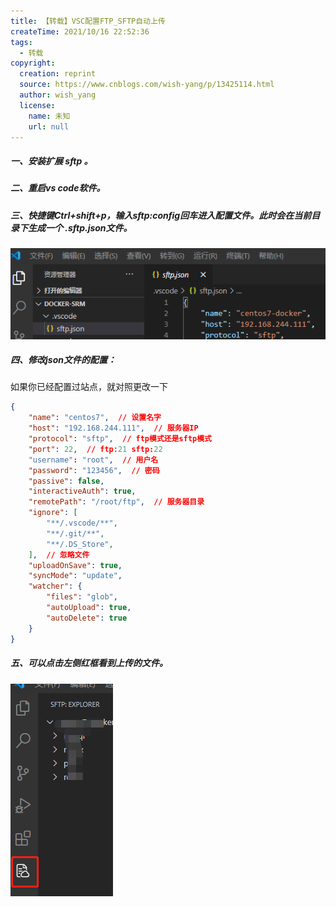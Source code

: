 ```yaml
---
title: 【转载】VSC配置FTP_SFTP自动上传
createTime: 2021/10/16 22:52:36
tags:
  - 转载
copyright:
  creation: reprint
  source: https://www.cnblogs.com/wish-yang/p/13425114.html
  author: wish_yang
  license:
    name: 未知
    url: null
---
```


##### 一、安装扩展 sftp 。

##### 二、重启vs code软件。

##### 三、快捷键Ctrl+shift+p，输入sftp:config回车进入配置文件。此时会在当前目录下生成一个 .sftp.json文件。

![在这里插入图片描述](../images/fbffb6136093b5fad656f63a63e597ed.png)

##### 四、修改json文件的配置：

如果你已经配置过站点，就对照更改一下

```json
{
    "name": "centos7",  // 设置名字
    "host": "192.168.244.111",  // 服务器IP
    "protocol": "sftp",  // ftp模式还是sftp模式
    "port": 22,  // ftp:21 sftp:22
    "username": "root",  // 用户名
    "password": "123456",  // 密码
    "passive": false, 
    "interactiveAuth": true,
    "remotePath": "/root/ftp",  // 服务器目录
    "ignore": [
        "**/.vscode/**",
        "**/.git/**",
        "**/.DS_Store",
    ],  // 忽略文件
    "uploadOnSave": true,
    "syncMode": "update",
    "watcher": {
        "files": "glob",
        "autoUpload": true,
        "autoDelete": true
    }
}
```

##### 五、可以点击左侧红框看到上传的文件。

![在这里插入图片描述](../images/59540664e57cece29edb2dcc35fd4dc9.png)

